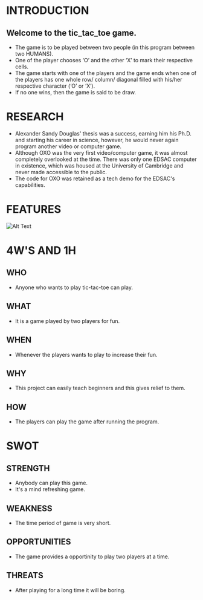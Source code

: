 # INTRODUCTION
## Welcome to the tic_tac_toe game.
- The game is to be played between two people (in this program between two HUMANS).
- One of the player chooses ‘O’ and the other ‘X’ to mark their respective cells.
- The game starts with one of the players and the game ends when one of the players has one whole row/ column/ diagonal filled with his/her respective character (‘O’ or ‘X’).
- If no one wins, then the game is said to be draw.

# RESEARCH
- Alexander Sandy Douglas' thesis was a success, earning him his Ph.D. and starting his career in science, however, he would never again program another video or computer game.
- Although OXO was the very first video/computer game, it was almost completely overlooked at the time. There was only one EDSAC computer in existence, which was housed at the University of Cambridge and never made accessible to the public.
- The code for OXO was retained as a tech demo for the EDSAC's capabilities.
# FEATURES
![Alt Text](https://github.com/grautela678/M1_projecttype_goal/blob/main/1_Requirements/1_kdY26OPGZbeNKJs60q0zUg.png)
# 4W'S AND 1H
## WHO
- Anyone who wants to play tic-tac-toe can play.
## WHAT
- It is a game played by two players for fun.
## WHEN
- Whenever the players wants to play to increase their fun.
## WHY
- This project can easily teach beginners and this gives relief to them.
## HOW
- The players can play the game after running the program.
# SWOT
## STRENGTH
- Anybody can play this game.
- It's a mind refreshing game.
## WEAKNESS
- The time period of game is very short.
## OPPORTUNITIES
- The game provides a opportinity to play two players at a time.
## THREATS
- After playing for a long time it will be boring.
